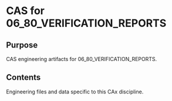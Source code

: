 # CAS for 06_80_VERIFICATION_REPORTS

## Purpose
CAS engineering artifacts for 06_80_VERIFICATION_REPORTS.

## Contents
Engineering files and data specific to this CAx discipline.

